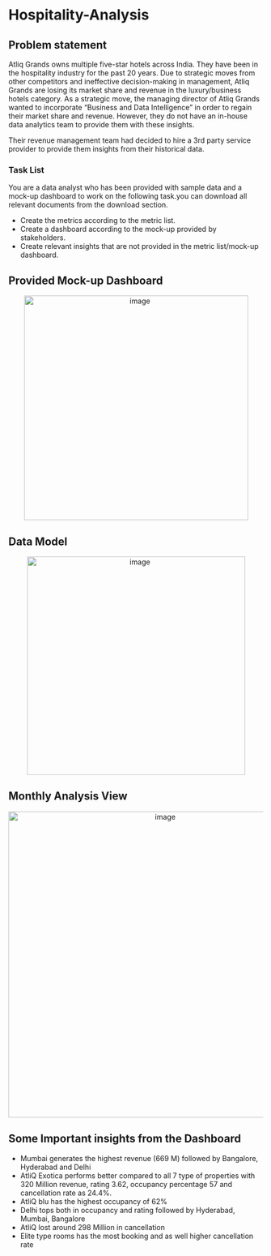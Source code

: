 # Hospitality-Analysis
## Problem statement
Atliq Grands owns multiple five-star hotels across India. They have been in the hospitality industry for the past 20 years. Due to strategic moves from other competitors and ineffective decision-making in management, Atliq Grands are losing its market share and revenue in the luxury/business hotels category. As a strategic move, the managing director of Atliq Grands wanted to incorporate “Business and Data Intelligence” in order to regain their market share and revenue. However, they do not have an in-house data analytics team to provide them with these insights.

Their revenue management team had decided to hire a 3rd party service provider to provide them insights from their historical data.
### Task List
You are a data analyst who has been provided with sample data and a mock-up dashboard to work on the following task.you can download all relevant documents from the download section.

- Create the metrics according to the metric list.
- Create a dashboard according to the mock-up provided by stakeholders.
- Create relevant insights that are not provided in the metric list/mock-up dashboard.
## Provided Mock-up Dashboard
<p align="center">

  <img width="443" alt="image" src="https://github.com/user-attachments/assets/d1864e80-3217-43a9-a7a6-2ddfd26f42da">
  </p>
  
## Data Model
<p align="center">
<img width="431" alt="image" src="https://github.com/user-attachments/assets/3dbc19df-37db-419d-9a33-e0f95ca96120">

</p>

## Monthly Analysis View
<p align="center">

<img width="604" alt="image" src="https://github.com/user-attachments/assets/f3cb85d5-55a0-4f2f-979e-ec98b0480b5d">

</p>

## Some Important insights from the Dashboard

- Mumbai generates the highest revenue (669 M) followed by Bangalore, Hyderabad and Delhi
- AtliQ Exotica performs better compared to all 7 type of properties with 320 Million revenue, rating 3.62, occupancy percentage 57 and cancellation rate as 24.4%.
- AtliQ blu has the highest occupancy of 62%
- Delhi tops both in occupancy and rating followed by Hyderabad, Mumbai, Bangalore
- AtliQ lost around 298 Million in cancellation 
- Elite type rooms has the most booking and as well higher cancellation rate

